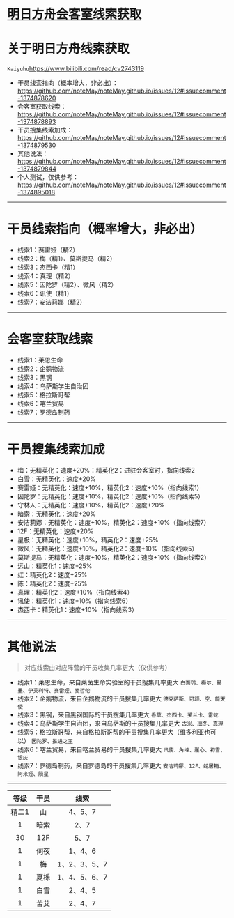 # [明日方舟会客室线索获取](https://github.com/noteMay/noteMay.github.io/issues/12)

# 关于明日方舟线索获取
`Kaiyuhu`<https://www.bilibili.com/read/cv2743119>

- 干员线索指向（概率增大，非必出）：https://github.com/noteMay/noteMay.github.io/issues/12#issuecomment-1374878620
- 会客室获取线索：https://github.com/noteMay/noteMay.github.io/issues/12#issuecomment-1374878893
- 干员搜集线索加成：https://github.com/noteMay/noteMay.github.io/issues/12#issuecomment-1374879530
- 其他说法：https://github.com/noteMay/noteMay.github.io/issues/12#issuecomment-1374879844
- 个人测试，仅供参考：https://github.com/noteMay/noteMay.github.io/issues/12#issuecomment-1374895018

---

# 干员线索指向（概率增大，非必出）

- 线索1：赛雷娅（精2）
- 线索2：梅（精1）、莫斯提马（精2）
- 线索3：杰西卡（精1）
- 线索4：真理（精2）
- 线索5：因陀罗（精2）、微风（精2）
- 线索6：讯使（精1）
- 线索7：安洁莉娜（精2）

---

# 会客室获取线索

- 线索1：莱恩生命
- 线索2：企鹅物流
- 线索3：黑钢
- 线索4：乌萨斯学生自治团
- 线索5：格拉斯哥帮
- 线索6：喀兰贸易
- 线索7：罗德岛制药 

---

# 干员搜集线索加成

- 梅：无精英化：速度+20%：精英化2：进驻会客室时，指向线索2
- 白雪：无精英化：速度+20%
- 赛雷娅：无精英化：速度+10%，精英化2：速度+10%（指向线索1）
- 因陀罗：无精英化：速度+10%，精英化2：速度+10%（指向线索5）
- 守林人：无精英化：速度+10%，精英化2：速度+20%
- 暗索：无精英化：速度+20%
- 安洁莉娜：无精英化：速度+10%，精英化2：速度+10%（指向线索7）
- 12F：无精英化：速度+20%
- 星极：无精英化：速度+10%，精英化2：速度+25%
- 微风：无精英化：速度+10%，精英化2：速度+10%（指向线索5）
- 莫斯提马：无精英化：速度+10%，精英化2：速度+10%（指向线索2）
- 远山：精英化1：速度+25%
- 红：精英化2：速度+25%
- 陈：精英化2：速度+25%
- 真理：精英化2：速度+10%（指向线索4）
- 讯使：精英化1：速度+10%（指向线索6）
- 杰西卡：精英化1：速度+10%（指向线索3）

---

# 其他说法

> 对应线索由对应阵营的干员收集几率更大（仅供参考）

- 线索1：莱恩生命，来自莱茵生命实验室的干员搜集几率更大
`白面鸮、梅尔、赫墨、伊芙利特、赛雷娅、麦哲伦`
- 线索2：企鹅物流，来自企鹅物流的干员搜集几率更大
`德克萨斯、可颂、空、能天使`
- 线索3：黑钢，来自黑钢国际的干员搜集几率更大
`香草、杰西卡、芙兰卡、雷蛇`
- 线索4：乌萨斯学生自治团，来自乌萨斯的干员搜集几率更大
`古米、凛冬、真理`
- 线索5：格拉斯哥帮，来自格拉斯哥帮的干员搜集几率更大（维多利亚也可以）
`因陀罗、推进之王`
- 线索6：喀兰贸易，来自喀兰贸易的干员搜集几率更大
`讯使、角峰、崖心、初雪、银灰`
- 线索7：罗德岛制药，来自罗德岛的干员搜集几率更大
`安洁莉娜、12F、蛇屠箱、阿米娅、陨星`

---

|等级|干员|线索|
|:---:|:---:|:---:|
|精二1|山|4、5、7|
|1|暗索|2、7|
|30|12F|5、7|
|1|伺夜|1、4、6|
|1|梅|1、2、3、5、7|
|1|夏栎|1、4、5、6、7|
|1|白雪|2、4、5|
|1|苦艾|2、4、7|